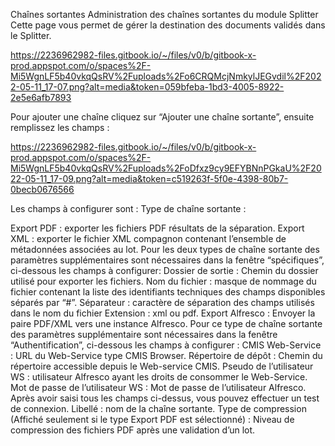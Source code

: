 Chaînes sortantes Administration des chaînes sortantes du module Splitter Cette page vous permet de gérer la destination des documents validés dans le Splitter.

https://2236962982-files.gitbook.io/~/files/v0/b/gitbook-x-prod.appspot.com/o/spaces%2F-Mi5WgnLF5b40vkqQsRV%2Fuploads%2Fo6CRQMcjNmkylJEGvdil%2F2022-05-11_17-07.png?alt=media&token=059bfeba-1bd3-4005-8922-2e5e6afb7893

Pour ajouter une chaîne cliquez sur “Ajouter une chaîne sortante”, ensuite remplissez les champs :

https://2236962982-files.gitbook.io/~/files/v0/b/gitbook-x-prod.appspot.com/o/spaces%2F-Mi5WgnLF5b40vkqQsRV%2Fuploads%2FoDfxz9cy9EFYBNnPGkaU%2F2022-05-11_17-09.png?alt=media&token=c519263f-5f0e-4398-80b7-0becb0676566

Les champs à configurer sont : Type de chaîne sortante :

Export PDF : exporter les fichiers PDF résultats de la séparation. Export XML : exporter le fichier XML compagnon contenant l’ensemble de métadonnées associées au lot. Pour les deux types de chaîne sortante des paramètres supplémentaires sont nécessaires dans la fenêtre “spécifiques”, ci-dessous les champs à configurer: Dossier de sortie : Chemin du dossier utilisé pour exporter les fichiers. Nom du fichier : masque de nommage du fichier contenant la liste des identifiants techniques des champs disponibles séparés par “#”. Séparateur : caractère de séparation des champs utilisés dans le nom du fichier Extension : xml ou pdf. Export Alfresco : Envoyer la paire PDF/XML vers une instance Alfresco. Pour ce type de chaîne sortante des paramètres supplémentaire sont nécessaires dans la fenêtre “Authentification”, ci-dessous les champs à configurer : CMIS Web-Service : URL du Web-Service type CMIS Browser. Répertoire de dépôt : Chemin du répertoire accessible depuis le Web-service CMIS. Pseudo de l’utilisateur WS : utilisateur Alfresco ayant les droits de consommer le Web-Service. Mot de passe de l’utilisateur WS : Mot de passe de l’utilisateur Alfresco. Après avoir saisi tous les champs ci-dessus, vous pouvez effectuer un test de connexion. Libellé : nom de la chaîne sortante. Type de compression (Affiché seulement si le type Export PDF est sélectionné) : Niveau de compression des fichiers PDF après une validation d’un lot.

